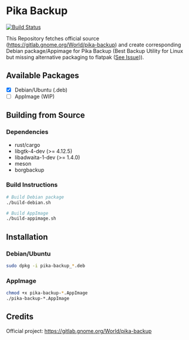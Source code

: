 # Pika Backup

[![Build Status](https://github.com/albilu/pika-backup/workflows/Build/badge.svg)](https://github.com/albilu/pika-backup/actions)

This Repository fetches official source (https://gitlab.gnome.org/World/pika-backup) and create corresponding Debian package/Appimage for Pika Backup (Best Backup Utility for Linux but missing alternative packaging to flatpak ([See Issue](https://gitlab.gnome.org/World/pika-backup/-/issues/130))).

## Available Packages

-   [x] Debian/Ubuntu (.deb)
-   [ ] AppImage (WIP)

## Building from Source

### Dependencies

-   rust/cargo
-   libgtk-4-dev (>= 4.12.5)
-   libadwaita-1-dev (>= 1.4.0)
-   meson
-   borgbackup

### Build Instructions

```bash
# Build Debian package
./build-debian.sh

# Build AppImage
./build-appimage.sh
```

## Installation

### Debian/Ubuntu

```bash
sudo dpkg -i pika-backup_*.deb
```

### AppImage

```bash
chmod +x pika-backup-*.AppImage
./pika-backup-*.AppImage
```

## Credits

Official project: https://gitlab.gnome.org/World/pika-backup
